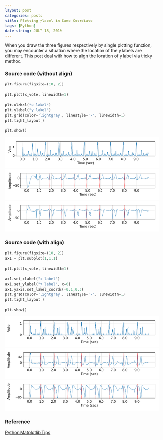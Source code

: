 ```yaml
---
layout: post
categories: posts
title: Plotting ylabel in Same Coordiate
tags: [Python]
date-string: JULY 18, 2019
---
```


When you draw the three figures respectively by single plotting function, you may encounter a situation where the location of the y labels are different. This post deal with how to align the location of y label via tricky method.

### Source code (without align)

``` python
plt.figure(figsize=(10, 2))

plt.plot(x_vote, linewidth=1)

plt.xlabel("x label")
plt.ylabel("y label")
plt.grid(color='lightgray', linestyle='-', linewidth=1)
plt.tight_layout()

plt.show()
```

<center>
    <div>
        <img src="/images/2019-07-18/qrs_voted.png"><br>
        <img src="/images/2019-07-18/qrs_lead_i.png"><br>
        <img src="/images/2019-07-18/qrs_lead_avr.png">
    </div>
</center>

### Source code (with align)

``` python
plt.figure(figsize=(10, 2))
ax1 = plt.subplot(1,1,1)

plt.plot(x_vote, linewidth=1)

ax1.set_xlabel("x label")
ax1.set_ylabel("y label", x=0)
ax1.yaxis.set_label_coords(-0.1,0.5)
plt.grid(color='lightgray', linestyle='-', linewidth=1)
plt.tight_layout()

plt.show()
```

<center>
    <div>
        <img src="/images/2019-07-18/align_qrs_voted.png"><br>
        <img src="/images/2019-07-18/align_qrs_lead_i.png"><br>
        <img src="/images/2019-07-18/align_qrs_lead_avr.png">
    </div>
</center>

### Reference
<a href="https://pythonmatplotlibtips.blogspot.com/2017/10/how-to-arrange-two-ylabels-using-python.html">Python Matplotlib Tips</a>
